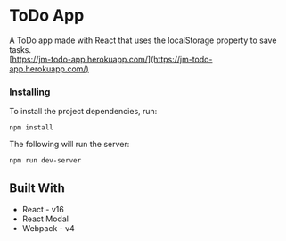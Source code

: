 # ToDo App

A ToDo app made with React that uses the localStorage property to save tasks.<br/>
[https://jm-todo-app.herokuapp.com/](https://jm-todo-app.herokuapp.com/)

### Installing

To install the project dependencies, run:

```
npm install
```

The following will run the server:
```
npm run dev-server
```

## Built With

- React - v16
- React Modal
- Webpack - v4
